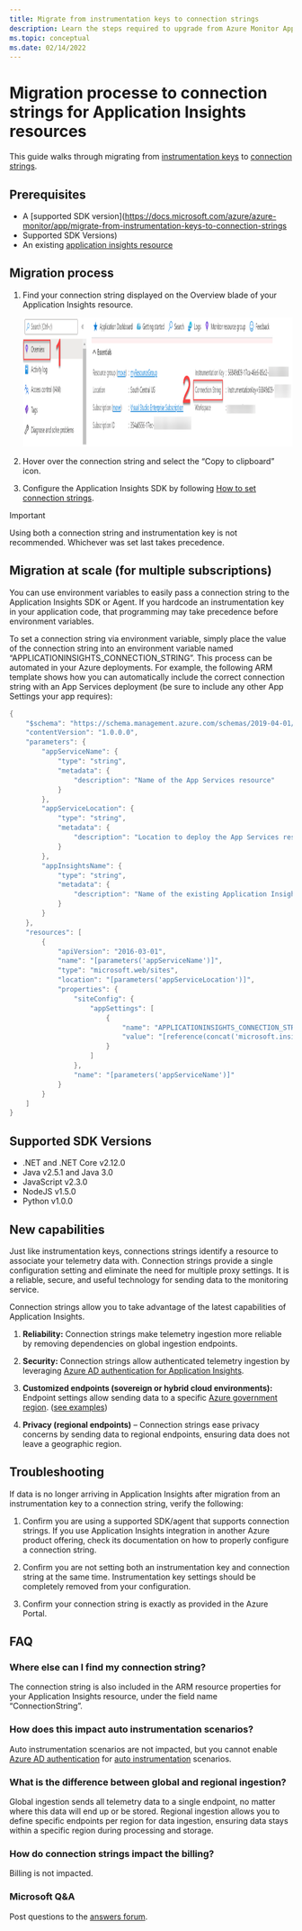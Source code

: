 ```yaml
---
title: Migrate from instrumentation keys to connection strings
description: Learn the steps required to upgrade from Azure Monitor Application Insights instrumentation keys to connection strings
ms.topic: conceptual
ms.date: 02/14/2022
---
```


# Migration processe to connection strings for Application Insights resources

This guide walks through migrating from [instrumentation keys](https://docs.microsoft.com/azure/azure-monitor/app/separate-resources#about-resources-and-instrumentation-keys) to [connection strings](https://docs.microsoft.com/azure/azure-monitor/app/sdk-connection-string?tabs=net#overview).

## Prerequisites

- A [supported SDK version](https://docs.microsoft.com/azure/azure-monitor/app/migrate-from-instrumentation-keys-to-connection-strings
- Supported SDK Versions)
- An existing [application insights resource](https://docs.microsoft.com/azure/azure-monitor/app/create-workspace-resource)

## Migration process

1.  Find your connection string displayed on the Overview blade of your Application Insights resource.

    <img src="./media/\migrate-from-instrumentation-keys-to-connection-strings\migrate-from-instrumentation-keys-to-connection-strings.png" style="width:10.64552in;height:2.39638in"
    alt="Application Insights overview displaying connection string" />

2.  Hover over the connection string and select the “Copy to clipboard” icon.

3.  Configure the Application Insights SDK by following [How to set connection strings](https://docs.microsoft.com/azure/azure-monitor/app/sdk-connection-string?tabs=net#how-to-set-a-connection-string).

> [!IMPORTANT]
> Using both a connection string and instrumentation key is not recommended. Whichever was set last takes precedence.

## Migration at scale (for multiple subscriptions)

You can use environment variables to easily pass a connection string to the Application Insights SDK or Agent. If you hardcode an instrumentation key in your application code, that programming may take precedence before environment variables.

To set a connection string via environment variable, simply place the value of the connection string into an environment variable named “APPLICATIONINSIGHTS_CONNECTION_STRING”. This process can be automated in your Azure deployments. For example, the following ARM template shows how you can automatically include the  correct connection string with an App Services deployment (be sure to include any other App Settings your app requires):

```csharp
{
    "$schema": "https://schema.management.azure.com/schemas/2019-04-01/deploymentTemplate.json#",
    "contentVersion": "1.0.0.0",
    "parameters": {
        "appServiceName": {
            "type": "string",
            "metadata": {
                "description": "Name of the App Services resource"
            }
        },
        "appServiceLocation": {
            "type": "string",
            "metadata": {
                "description": "Location to deploy the App Services resource"
            }
        },
        "appInsightsName": {
            "type": "string",
            "metadata": {
                "description": "Name of the existing Application Insights resource to use with this App Service. Expected to be in the same Resource Group."
            }
        }
    },
    "resources": [
        {
            "apiVersion": "2016-03-01",
            "name": "[parameters('appServiceName')]",
            "type": "microsoft.web/sites",
            "location": "[parameters('appServiceLocation')]",
            "properties": {
                "siteConfig": {
                    "appSettings": [
                        {
                            "name": "APPLICATIONINSIGHTS_CONNECTION_STRING",
                            "value": "[reference(concat('microsoft.insights/components/', parameters('appInsightsName')), '2015-05-01').ConnectionString]"
                        }
                    ]
                },
                "name": "[parameters('appServiceName')]"
            }
        }
    ]
}

```
## Supported SDK Versions

- .NET and .NET Core v2.12.0
- Java v2.5.1 and Java 3.0
- JavaScript v2.3.0
- NodeJS v1.5.0
- Python v1.0.0

## New capabilities

Just like instrumentation keys, connections strings identify a resource to associate your telemetry data with. Connection strings provide a single configuration setting and eliminate the need for multiple proxy settings. It is a reliable, secure, and useful technology for sending data to the monitoring service.

Connection strings allow you to take advantage of the latest capabilities of Application Insights.

1.  **Reliability:** Connection strings make telemetry ingestion more reliable by removing dependencies on global ingestion endpoints.

2.  **Security:** Connection strings allow authenticated telemetry ingestion by leveraging [Azure AD authentication for Application Insights](https://docs.microsoft.com/azure/azure-monitor/app/azure-ad-authentication?tabs=net).

3.  **Customized endpoints (sovereign or hybrid cloud environments):** Endpoint settings allow sending data to a specific [Azure government region](https://docs.microsoft.com/azure/azure-monitor/app/custom-endpoints?tabs=net#regions-that-require-endpoint-modification). ([see examples](https://docs.microsoft.com/azure/azure-monitor/app/sdk-connection-string?tabs=net#how-to-set-a-connection-string))

4.  **Privacy (regional endpoints)** – Connection strings ease privacy concerns by sending data to regional endpoints, ensuring data does not leave a geographic region.

## Troubleshooting

If data is no longer arriving in Application Insights after migration from an instrumentation key to a connection string, verify the following:

1.  Confirm you are using a supported SDK/agent that supports connection strings. If you use Application Insights integration in another Azure product offering, check its documentation on how to properly configure a connection string.

2.  Confirm you are not setting both an instrumentation key and connection string at the same time. Instrumentation key settings should be completely removed from your configuration.

3.  Confirm your connection string is exactly as provided in the Azure Portal.

## FAQ

### Where else can I find my connection string?
The connection string is also included in the ARM resource properties for your Application Insights resource, under the field name “ConnectionString”.
### How does this impact auto instrumentation scenarios?

Auto instrumentation scenarios are not impacted, but you cannot enable [Azure AD authentication](https://docs.microsoft.com/azure/azure-monitor/app/azure-ad-authentication?tabs=net) for [auto instrumentation](https://docs.microsoft.com/azure/azure-monitor/app/codeless-overview) scenarios.

### What is the difference between global and regional ingestion?

Global ingestion sends all telemetry data to a single endpoint, no matter where this data will end up or be stored. Regional ingestion allows you to define specific endpoints per region for data ingestion, ensuring data stays within a specific region during processing and storage.

### How do connection strings impact the billing?

Billing is not impacted.

### Microsoft Q&A

Post questions to the [answers forum](https://aka.ms/connectionstrings-qna).